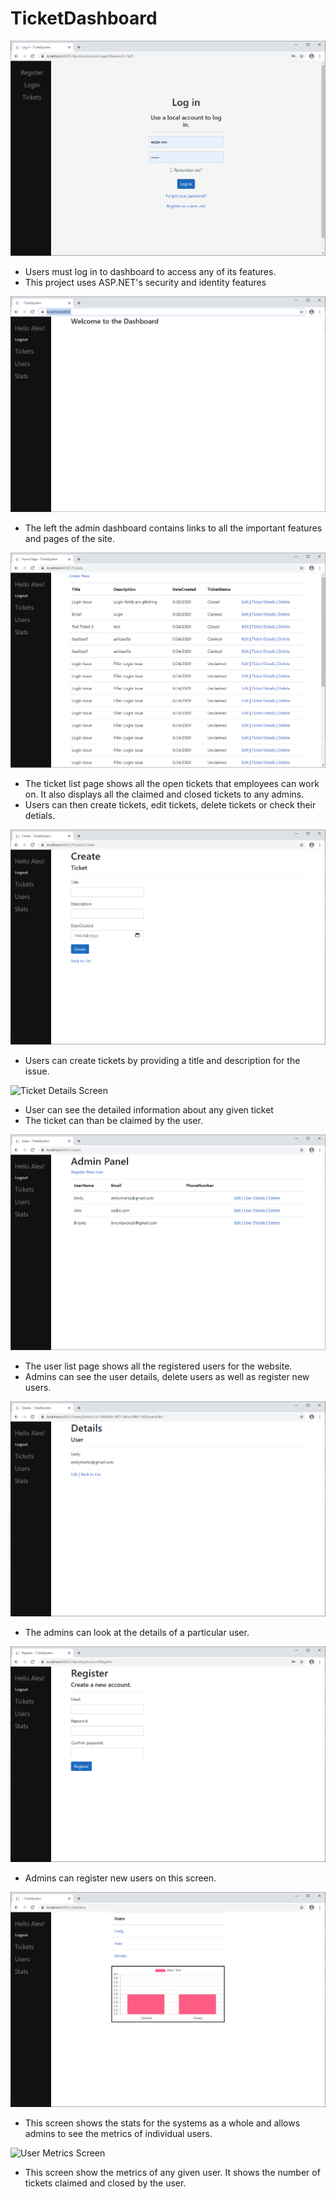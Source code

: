 # TicketDashboard

![Login Screen](https://github.com/Tathomp/TicketDashboard/blob/main/Screenshots/loginscreen.PNG)

- Users must log in to dashboard to access any of its features.
- This project uses ASP.NET's security and identity features

![Admin Dashboard Screen](https://github.com/Tathomp/TicketDashboard/blob/main/Screenshots/admindashboard.PNG)

- The left the admin dashboard contains links to all the important features and pages of the site.

![Ticket List Screen](https://github.com/Tathomp/TicketDashboard/blob/main/Screenshots/ticketlist.PNG)

- The ticket list page shows all the open tickets that employees can work on. It also displays all the claimed and closed tickets to any admins.
- Users can then create tickets, edit tickets, delete tickets or check their detials. 

![Ticket Creation Screen](https://github.com/Tathomp/TicketDashboard/blob/main/Screenshots/createnewticket.PNG)

 - Users can create tickets by providing a title and description for the issue.

![Ticket Details Screen](https://github.com/Tathomp/TicketDashboard/blob/main/Screenshots/ticketdetails.PNG)

- User can see the detailed information about any given ticket
- The ticket can than be claimed by the user.

![User List Screen](https://github.com/Tathomp/TicketDashboard/blob/main/Screenshots/userlist.PNG)

- The user list page shows all the registered users for the website.
- Admins can see the user details, delete users as well as register new users.

![User Details Screen](https://github.com/Tathomp/TicketDashboard/blob/main/Screenshots/userdetails.PNG)

- The admins can look at the details of a particular user.

![User Registration Screen](https://github.com/Tathomp/TicketDashboard/blob/main/Screenshots/registeruser.PNG)

- Admins can register new users on this screen.

![Site Metrics Screen](https://github.com/Tathomp/TicketDashboard/blob/main/Screenshots/basestatscreen.PNG)

- This screen shows the stats for the systems as a whole and allows admins to see the metrics of individual users.

![User Metrics Screen](https://github.com/Tathomp/TicketDashboard/blob/main/Screenshots/statuser.PNG)

- This screen show the metrics of any given user. It shows the number of tickets claimed and closed by the user.
